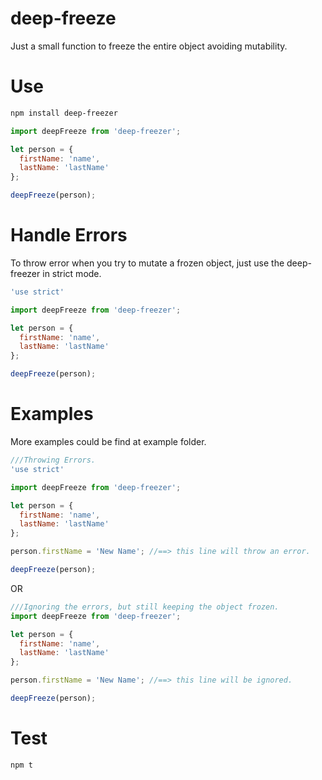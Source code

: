 # deep-freeze
Just a small function to freeze the entire object avoiding mutability.

# Use
```zsh
npm install deep-freezer
```

```javascript
import deepFreeze from 'deep-freezer';

let person = {
  firstName: 'name',
  lastName: 'lastName'
};

deepFreeze(person);
```
# Handle Errors
To throw error when you try to mutate a frozen object, just use the deep-freezer in strict mode.

```javascript
'use strict'

import deepFreeze from 'deep-freezer';

let person = {
  firstName: 'name',
  lastName: 'lastName'
};

deepFreeze(person);
```

# Examples
More examples could be find at example folder.

```javascript
///Throwing Errors.
'use strict'

import deepFreeze from 'deep-freezer';

let person = {
  firstName: 'name',
  lastName: 'lastName'
};

person.firstName = 'New Name'; //==> this line will throw an error.

deepFreeze(person);
```
OR
```javascript
///Ignoring the errors, but still keeping the object frozen.
import deepFreeze from 'deep-freezer';

let person = {
  firstName: 'name',
  lastName: 'lastName'
};

person.firstName = 'New Name'; //==> this line will be ignored.

deepFreeze(person);
```

# Test
```zsh
npm t
```
